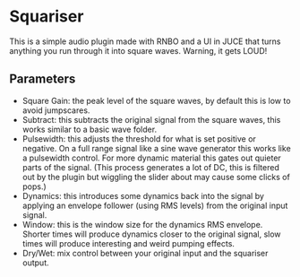 # Squariser

This is a simple audio plugin made with RNBO and a UI in JUCE that turns anything you run through it into square waves. Warning, it gets LOUD!

## Parameters
- Square Gain: the peak level of the square waves, by default this is low to avoid jumpscares.
- Subtract: this subtracts the original signal from the square waves, this works similar to a basic wave folder.
- Pulsewidth: this adjusts the threshold for what is set positive or negative. On a full range signal like a sine wave generator this works like a pulsewidth control. For more dynamic material this gates out quieter parts of the signal. (This process generates a lot of DC, this is filtered out by the plugin but wiggling the slider about may cause some clicks of pops.)
- Dynamics: this introduces some dynamics back into the signal by applying an envelope follower (using RMS levels) from the original input signal.
- Window: this is the window size for the dynamics RMS envelope. Shorter times will produce dynamics closer to the original signal, slow times will produce interesting and weird pumping effects.
- Dry/Wet: mix control between your original input and the squariser output.


